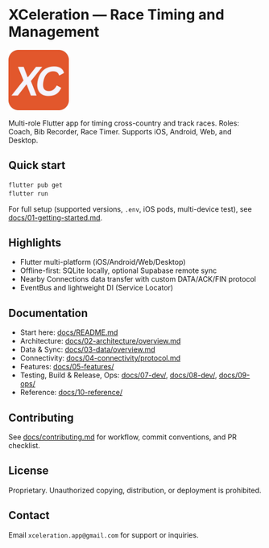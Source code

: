 # XCeleration — Race Timing and Management

<img src="assets/icon/XCeleration_icon.png" alt="XCeleration Logo" width="120" />

Multi-role Flutter app for timing cross-country and track races. Roles: Coach, Bib Recorder, Race Timer. Supports iOS, Android, Web, and Desktop.

## Quick start

```bash
flutter pub get
flutter run
```

For full setup (supported versions, `.env`, iOS pods, multi-device test), see [docs/01-getting-started.md](docs/01-getting-started.md).

## Highlights

- Flutter multi-platform (iOS/Android/Web/Desktop)
- Offline-first: SQLite locally, optional Supabase remote sync
- Nearby Connections data transfer with custom DATA/ACK/FIN protocol
- EventBus and lightweight DI (Service Locator)

## Documentation

- Start here: [docs/README.md](docs/README.md)
- Architecture: [docs/02-architecture/overview.md](docs/02-architecture/overview.md)
- Data & Sync: [docs/03-data/overview.md](docs/03-data/overview.md)
- Connectivity: [docs/04-connectivity/protocol.md](docs/04-connectivity/protocol.md)
- Features: [docs/05-features/](docs/05-features/)
- Testing, Build & Release, Ops: [docs/07-dev/](docs/07-dev/), [docs/08-dev/](docs/08-dev/), [docs/09-ops/](docs/09-ops/)
- Reference: [docs/10-reference/](docs/10-reference/)

## Contributing

See [docs/contributing.md](docs/contributing.md) for workflow, commit conventions, and PR checklist.

## License

Proprietary. Unauthorized copying, distribution, or deployment is prohibited.

## Contact

Email `xceleration.app@gmail.com` for support or inquiries.

